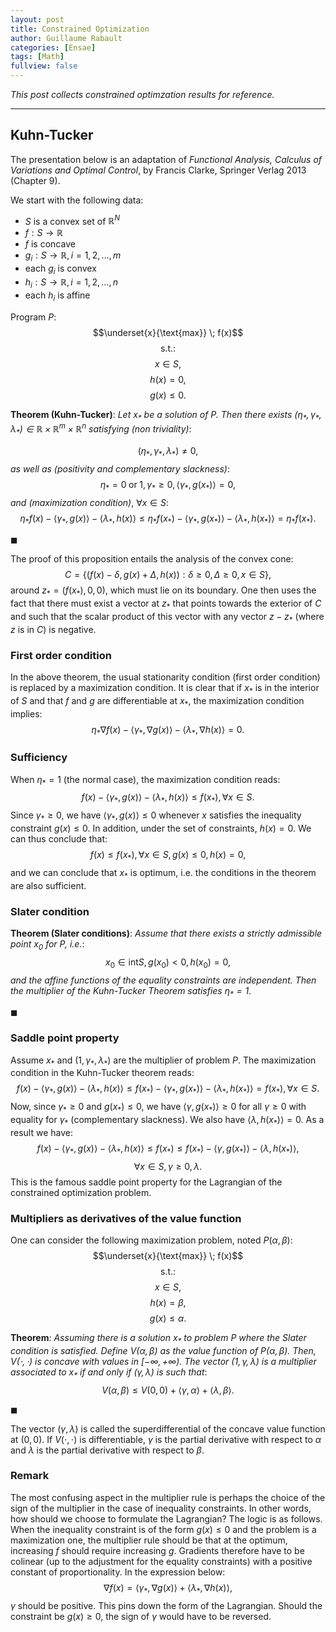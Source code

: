 ```yaml
--- 
layout: post 
title: Constrained Optimization
author: Guillaume Rabault
categories: [Ensae] 
tags: [Math] 
fullview: false 
--- 
```


*This post collects constrained optimzation results for reference.*

* * * * *



## Kuhn-Tucker

The presentation below is an adaptation of *Functional Analysis, Calculus of Variations and Optimal Control*, by Francis Clarke, Springer Verlag 2013 (Chapter $9$).

We start with the following data:

* $S$ is a convex set of $\mathbb{R}^{N}$
* $f : S \to \mathbb{R}$
* $f$ is concave
* $g_{i} : S \to \mathbb{R},\, i=1,2,\ldots,m$
* each $g_{i}$ is convex
* $h_{i} : S \to \mathbb{R},\, i=1,2,\ldots,n$
* each $h_{i}$ is affine

Program $P$:
$$\underset{x}{\text{max}} \; f(x)$$
$$\text{s.t.}:$$
$$x \in S,$$ 
$$h(x)=0,$$ 
$$g(x)\leq 0.$$ 

**Theorem (Kuhn-Tucker)**: *Let $x_{*}$ be a solution of $P$. Then there exists $(\eta_{*},\gamma_{*},\lambda_{*}) \in \mathbb{R}\times\mathbb{R}^{m}\times\mathbb{R}^{n}$ satisfying (non triviality)*:

$$(\eta_{*},\gamma_{*},\lambda_{*})\neq 0,$$
*as well as (positivity and complementary slackness)*:
$$\eta_{*}=0\; \textrm{or}\; 1,\, \gamma_{*}\geq 0, \,\langle\gamma_{*},g(x_{*})\rangle=0,$$
*and (maximization condition)*, $\forall x \in S$:
$$\eta_{*} f(x)-\langle\gamma_{*},g(x)\rangle-\langle\lambda_{*},h(x)\rangle\leq \eta_{*} f(x_{*})-\langle\gamma_{*},g(x_{*})\rangle-\langle\lambda_{*},h(x_{*})\rangle=\eta_{*} f(x_{*}).$$

${\scriptstyle \blacksquare}$

The proof of this proposition entails the analysis of the convex cone:
$$C=\{(f(x)-\delta,g(x)+\Delta,h(x)): \delta \geq 0,\Delta \geq 0, x\in S\},$$
around $z_{*}=(f(x_{*}),0,0)$, which must lie on its boundary. One then uses the fact that there must exist a vector at $z_{*}$ that points towards the exterior of $C$ and such that the scalar product of this vector with any vector $z-z_{*}$ (where $z$ is in $C$) is negative.

### First order condition

In the above theorem, the usual stationarity condition (first order condition) is replaced by a maximization condition. It is clear that if $x_{*}$ is in the interior of $S$ and that $f$ and $g$ are differentiable at $x_{*}$, the maximization condition implies:
$$\eta_{*} \nabla f(x)-\langle\gamma_{*},\nabla g(x)\rangle-\langle\lambda_{*},\nabla h(x)\rangle=0.$$

### Sufficiency

When $\eta_{*}=1$ (the normal case), the maximization condition reads:
$$f(x)-\langle\gamma_{*},g(x)\rangle-\langle\lambda_{*},h(x)\rangle\leq f(x_{*}), \forall x \in S.$$
Since $\gamma_{*}\geq 0$, we have $\langle\gamma_{*},g(x)\rangle\leq 0$ whenever $x$ satisfies the inequality constraint $g(x)\leq 0$. In addition, under the set of constraints, $h(x)=0$. We can thus conclude that:
$$f(x) \leq f(x_{*}), \forall x \in S,\, g(x)\leq 0,\, h(x)=0,$$
and we can conclude that $x_{*}$ is optimum, i.e. the conditions in the theorem are also sufficient.

### Slater condition

**Theorem (Slater conditions)**: *Assume that there exists a strictly admissible point $x_{0}$ for $P$, i.e.*:
$$x_{0}\in \text{int}S,\, g(x_{0})<0,\, h(x_{0})=0,$$
*and the affine functions of the equality constraints are independent. Then the multiplier of the Kuhn-Tucker Theorem satisfies $\eta_{*}=1$.*

${\scriptstyle \blacksquare}$


### Saddle point property

Assume $x_{*}$ and $(1,\gamma_{*},\lambda_{*})$ are the multiplier of problem $P$. The maximization condition in the Kuhn-Tucker theorem reads:
$$f(x)-\langle\gamma_{*},g(x)\rangle-\langle\lambda_{*},h(x)\rangle\leq f(x_{*})-\langle\gamma_{*},g(x_{*})\rangle-\langle\lambda_{*},h(x_{*})\rangle=f(x_{*}), \forall x \in S.$$
Now, since $\gamma_{*}\geq 0$ and $g(x_{*})\leq 0$, we have $\langle\gamma,g(x_{*})\rangle\geq 0$ for all $\gamma\geq 0$ with equality for $\gamma_{*}$ (complementary slackness). We also have $\langle\lambda,h(x_{*})\rangle=0$. As a result we have:
$$f(x)-\langle\gamma_{*},g(x)\rangle-\langle\lambda_{*},h(x)\rangle\leq f(x_{*})\leq f(x_{*})-\langle\gamma,g(x_{*})\rangle-\langle\lambda,h(x_{*})\rangle,$$
$$\forall x \in S,\, \gamma \geq 0,\, \lambda.$$
This is the famous saddle point property for the Lagrangian of the constrained optimization problem.

### Multipliers as derivatives of the value function 

One can consider the following maximization problem, noted $P(\alpha,\beta)$:
$$\underset{x}{\text{max}} \; f(x)$$
$$\text{s.t.}:$$
$$x \in S,$$ 
$$h(x)=\beta,$$ 
$$g(x)\leq \alpha.$$ 

**Theorem**: *Assuming there is a solution $x_{*}$ to problem $P$ where the Slater condition is satisfied. Define $V(\alpha,\beta)$ as the value function of $P(\alpha,\beta)$. Then, $V(\cdot,\cdot)$ is concave with values in $[-\infty,+\infty)$. The vector $(1,\gamma,\lambda)$ is a multiplier associated to $x_{*}$ if and only if $(\gamma,\lambda)$ is such that*:
$$V(\alpha,\beta)\leq V(0,0)+\langle\gamma,\alpha\rangle+\langle\lambda,\beta\rangle.$$

${\scriptstyle \blacksquare}$

The vector $(\gamma,\lambda)$ is called the superdifferential of the concave value function at $(0,0)$. If $V(\cdot,\cdot)$ is differentiable, $\gamma$ is the partial derivative with respect to $\alpha$ and $\lambda$ is the partial derivative with respect to $\beta$.




### Remark

The most confusing aspect in the multiplier rule is perhaps the choice of the sign of the multiplier in the case of inequality constraints. In other words, how should we choose to formulate the Lagrangian? The logic is as follows. When the inequality constraint is of the form $g(x)\leq 0$ and the problem is a maximization one, the multiplier rule should be that at the optimum, increasing $f$ should require increasing $g$. Gradients therefore have to be colinear (up to the adjustment for the equality constraints) with a positive constant of proportionality. In the expression below:
$$\nabla f(x)=\langle\gamma_{*},\nabla g(x)\rangle+\langle\lambda_{*},\nabla h(x)\rangle,$$
$\gamma$ should be positive. This pins down the form of the Lagrangian. Should the constraint be $g(x)\geq 0$, the sign of $\gamma$ would have to be reversed.

